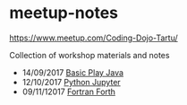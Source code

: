 # meetup-notes

https://www.meetup.com/Coding-Dojo-Tartu/

Collection of workshop materials and notes

- 14/09/2017 [Basic Play Java](https://github.com/allixender/meetup-notes/tree/master/01-play-java-starter)
- 12/10/2017 [Python Jupyter](https://github.com/allixender/meetup-notes/tree/master/02-python-jupyter)
- 09/11/12017 [Fortran Forth](https://github.com/allixender/meetup-notes/tree/master/03-fortran-forth)


